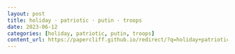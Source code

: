 ```yaml
---
layout: post
title: holiday · patriotic · putin · troops
date: 2023-06-12
categories: [holiday, patriotic, putin, troops]
content_url: https://papercliff.github.io/redirect/?q=holiday+patriotic+putin+troops&tbs=cdr:1,cd_min:6/11/2023,cd_max:6/13/2023
---
```

